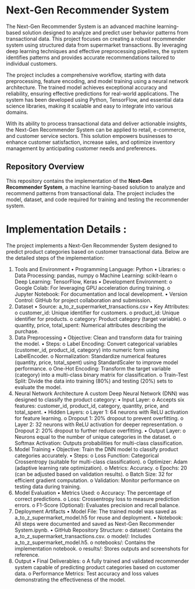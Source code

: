 # Next-Gen Recommender System
The Next-Gen Recommender System is an advanced machine learning-based solution designed to analyze and predict user behavior patterns from transactional data. This project focuses on creating a robust recommender system using structured data from supermarket transactions. By leveraging deep learning techniques and effective preprocessing pipelines, the system identifies patterns and provides accurate recommendations tailored to individual customers.

The project includes a comprehensive workflow, starting with data preprocessing, feature encoding, and model training using a neural network architecture. The trained model achieves exceptional accuracy and reliability, ensuring effective predictions for real-world applications. The system has been developed using Python, TensorFlow, and essential data science libraries, making it scalable and easy to integrate into various domains.

With its ability to process transactional data and deliver actionable insights, the Next-Gen Recommender System can be applied to retail, e-commerce, and customer service sectors. This solution empowers businesses to enhance customer satisfaction, increase sales, and optimize inventory management by anticipating customer needs and preferences.
## Repository Overview

This repository contains the implementation of the **Next-Gen Recommender System**, a machine learning-based solution to analyze and recommend patterns from transactional data. The project includes the model, dataset, and code required for training and testing the recommender system.

# Implementation Details : 

The project implements a Next-Gen Recommender System designed to predict 
product categories based on customer transactional data. Below are the detailed 
steps of the implementation: 
1. Tools and Environment 
• Programming Language: Python 
• Libraries: 
o Data Processing: pandas, numpy 
o Machine Learning: scikit-learn 
o Deep Learning: TensorFlow, Keras 
• Development Environment: 
o Google Colab: For leveraging GPU acceleration during training. 
o Jupyter Notebook: For documentation and local development. 
• Version Control: GitHub for project collaboration and submission. 
2. Dataset 
• Source: a_to_z_supermarket_transactions.csv 
• Key Attributes: 
o customer_id: Unique identifier for customers. 
o product_id: Unique identifier for products. 
o category: Product category (target variable). 
o quantity, price, total_spent: Numerical attributes describing the 
purchase. 
3. Data Preprocessing 
• Objective: Clean and transform data for training the model. 
• Steps: 
o Label Encoding: Convert categorical variables (customer_id, 
product_id, category) into numeric form using LabelEncoder. 
o Normalization: Standardize numerical features (quantity, price, 
total_spent) using StandardScaler to improve model performance. 
o One-Hot Encoding: Transform the target variable (category) into a 
multi-class binary matrix for classification. 
o Train-Test Split: Divide the data into training (80%) and testing 
(20%) sets to evaluate the model. 
4. Neural Network Architecture 
A custom Deep Neural Network (DNN) was designed to classify the product 
category: 
• Input Layer: 
o Accepts six features: customer_id, product_id, category, quantity, 
price, and total_spent. 
• Hidden Layers: 
o Layer 1: 64 neurons with ReLU activation for feature learning. 
o Dropout 1: 20% dropout to prevent overfitting. 
o Layer 2: 32 neurons with ReLU activation for deeper 
representation. 
o Dropout 2: 20% dropout to further reduce overfitting. 
• Output Layer: 
o Neurons equal to the number of unique categories in the dataset. 
o Softmax Activation: Outputs probabilities for multi-class 
classification. 
5. Model Training 
• Objective: Train the DNN model to classify product categories accurately. 
• Steps: 
o Loss Function: Categorical Crossentropy (suitable for multi-class 
classification). 
o Optimizer: Adam (adaptive learning rate optimization). 
o Metrics: Accuracy. 
o Epochs: 20 (can be adjusted based on validation results). 
o Batch Size: 32 for efficient gradient computation. 
o Validation: Monitor performance on testing data during training. 
6. Model Evaluation 
• Metrics Used: 
o Accuracy: The percentage of correct predictions. 
o Loss: Crossentropy loss to measure prediction errors. 
o F1-Score (Optional): Evaluates precision and recall balance. 
7. Deployment Artifacts 
• Model File: The trained model was saved as 
a_to_z_supermarket_model.h5 for reuse and deployment. 
• Notebook: All steps were documented and saved as Next-Gen 
Recommender System.ipynb. 
• GitHub Repository Structure: 
o dataset/: Contains the a_to_z_supermarket_transactions.csv. 
o model/: Includes a_to_z_supermarket_model.h5. 
o notebooks/: Contains the implementation notebook. 
o results/: Stores outputs and screenshots for reference. 
8. Output 
• Final Deliverables: 
o A fully trained and validated recommender system capable of 
predicting product categories based on customer data. 
o Performance Metrics: Test accuracy and loss values demonstrating 
the effectiveness of the model.



